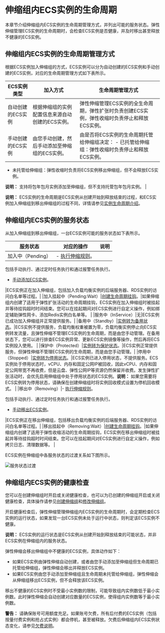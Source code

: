 # 伸缩组内ECS实例的生命周期

本章节介绍伸缩组内ECS实例的生命周期管理方式，并列出可能的服务状态。弹性伸缩管理ECS实例的生命周期时，会检查ECS实例是否健康，并及时移出甚至释放不健康的ECS实例。

## 伸缩组内ECS实例的生命周期管理方式

根据ECS实例加入伸缩组的方式，ECS实例可以分为自动创建的ECS实例和手动创建的ECS实例，对应的生命周期管理方式如下表所示。

|ECS实例类型|加入方式|生命周期管理方式|
|-------|----|--------|
|自动创建的ECS实例|根据伸缩组的实例配置信息来源自动创建的ECS实例。|弹性伸缩管理ECS实例的全生命周期，弹性扩张时负责创建ECS实例，弹性收缩时负责停止和释放ECS实例。|
|手动创建的ECS实例|由您手动创建，然后手动添加至伸缩组的ECS实例。|由是否将ECS实例的生命周期托管给伸缩组决定： -   已托管给伸缩组：弹性收缩时负责停止和释放ECS实例。
-   未托管给伸缩组：弹性收缩时负责将ECS实例移出伸缩组，但不会释放ECS实例。

**说明：** 支持将包年包月实例添加至伸缩组，但不支持托管包年包月实例。 |

**说明：** ECS实例的生命周期是ECS实例从创建开始到释放结束的过程，和ECS实例加入伸缩组到移出伸缩组的过程不同，详情请参见[实例生命周期介绍](/cn.zh-CN/实例/实例生命周期介绍.md)。

## 伸缩组内ECS实例的服务状态

从加入伸缩组到移出伸缩组，一台ECS实例可能的服务状态如下表所示。

|服务状态|对应的操作|说明|
|----|-----|--|
|加入中（Pending）|-   [执行伸缩规则](/cn.zh-CN/伸缩组/伸缩规则/执行伸缩规则.md)。

包括手动执行、通过定时任务执行和通过报警任务执行。

-   [手动添加ECS实例](/cn.zh-CN/实例管理/ECS实例/手动添加ECS实例.md)。

|ECS实例正在加入伸缩组，包括加入负载均衡实例的后端服务器、RDS实例的访问白名单等过程。|
|加入挂起中（Pending:Wait）|[创建生命周期挂钩](/cn.zh-CN/伸缩组/生命周期挂钩/创建生命周期挂钩.md)。|如果伸缩组内创建了适用于弹性扩张活动的生命周期挂钩，ECS实例在加入伸缩组时被挂起并等待挂钩超时时间结束。您可以在挂起期间对ECS实例进行自定义操作，例如绑定辅助弹性网卡、添加Redis实例白名单等。 |
|服务中（InService）|无|ECS实例已成功加入伸缩组并正常提供服务。|
|备用中（Standby）|[实例转为备用状态](/cn.zh-CN/实例管理/ECS实例/实例转为备用状态.md)。|ECS实例不提供服务，负载均衡权重被置为零，负载均衡实例停止向ECS实例转发流量，且弹性伸缩不管理ECS实例的生命周期，而是由您手动管理。在备用状态下，您可以进行排查ECS实例异常、更新ECS实例镜像等操作，然后再将ECS实例投入使用。 |
|保护中（Protected）|[实例转为保护状态](/cn.zh-CN/实例管理/ECS实例/实例转为保护状态.md)。|ECS实例正常提供服务，但弹性伸缩不管理ECS实例的生命周期，而是由您手动管理。|
|停用中（Stopped）|[实例转为停用状态](/cn.zh-CN/实例管理/ECS实例/实例转为停用状态.md)。|ECS实例已进入停用状态，不提供服务。ECS实例处于停用状态时，vCPU、内存和固定公网IP被回收，因此vCPU、内存和固定公网带宽不再收费，但是云盘、弹性公网IP等资源仍然保留并收费。发生弹性扩张活动时，会优先启用伸缩组中处于停用状态的ECS实例。**说明：** 如果您需要将ECS实例转为停用状态，请确保在创建伸缩组时将实例回收模式设置为停机回收模式。 |
|移出中（Removing）|-   [执行伸缩规则](/cn.zh-CN/伸缩组/伸缩规则/执行伸缩规则.md)。

包括手动执行、通过定时任务执行和通过报警任务执行。

-   [手动移出ECS实例](/cn.zh-CN/实例管理/ECS实例/手动移出ECS实例.md)。

|ECS实例正在移出伸缩组，包括移出负载均衡实例的后端服务器、RDS实例的访问白名单等过程。|
|移出挂起中（Removing:Wait）|[创建生命周期挂钩](/cn.zh-CN/伸缩组/生命周期挂钩/创建生命周期挂钩.md)。|如果伸缩组内创建了适用于弹性收缩活动的生命周期挂钩，ECS实例在移出伸缩组时被挂起并等待挂钩超时时间结束。您可以在挂起期间对ECS实例进行自定义操作，例如拷贝日志、清理数据等。 |

ECS实例在伸缩组中各服务状态的过渡关系如下图所示。

![服务状态过渡](https://static-aliyun-doc.oss-cn-hangzhou.aliyuncs.com/assets/img/zh-CN/7458637951/p134065.png)

## 伸缩组内ECS实例的健康检查

您可以在创建伸缩组时开启或关闭健康检查，也可以为已创建的伸缩组开启或关闭健康检查，具体操作请参见[创建伸缩组](/cn.zh-CN/伸缩组/伸缩组/创建伸缩组.md)和[修改伸缩组](/cn.zh-CN/伸缩组/伸缩组/修改伸缩组.md)。

开启健康检查后，弹性伸缩管理伸缩组内ECS实例的生命周期时，会定期检查ECS实例的运行状态，如果发现一台ECS实例未处于运行中状态，则判定该ECS实例不健康。

**说明：** ECS实例的运行状态是ECS实例从创建开始到释放结束的可能状态，并非ECS实例在伸缩组内的服务状态。

弹性伸缩会移出伸缩组中不健康的ECS实例，具体动作如下：

-   如果ECS实例由弹性伸缩自动创建，或者由您手动添加至伸缩组但生命周期已托管给伸缩组，弹性伸缩会移出并释放ECS实例。
-   如果ECS实例由您手动添加至伸缩组且生命周期未托管给伸缩组，弹性伸缩会从伸缩组移出ECS实例，但不会释放该ECS实例。

移出不健康的ECS实例时不受最小实例数的限制，可能导致组内实例数低于最小实例数。此时弹性伸缩会自动创建对应数量的ECS实例，使得组内实例数等于最小实例数。

**警告：** 请确保账号可用额度充足。如果账号欠费，所有后付费的ECS实例（包括按量付费实例和抢占式实例）都会停机，甚至被释放。欠费后伸缩组内ECS实例状态变化，请参见[欠费说明](/cn.zh-CN/产品定价/欠费说明.md)。

